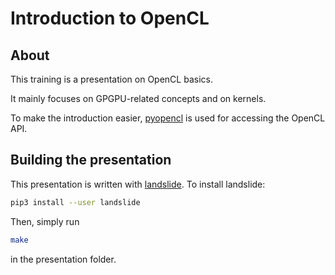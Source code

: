 Introduction to OpenCL
========================

About
------
This training is a presentation on OpenCL basics.

It mainly focuses on GPGPU-related concepts and on kernels.

To make the introduction easier, [pyopencl](https://documen.tician.de/pyopencl) is used for accessing the OpenCL API.


Building the presentation
--------------------------

This presentation is written with [landslide](https://github.com/adamzap/landslide). To install landslide:

```bash
pip3 install --user landslide
```

Then, simply run
```bash
make
```
in the presentation folder.



